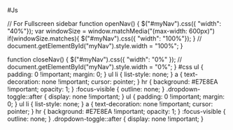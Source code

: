 #Js

// For Fullscreen sidebar
function openNav() {
    $("#myNav").css({ "width": "40%"});
    var windowSize = window.matchMedia("(max-width: 600px)")
    if(windowSize.matches){
    $("#myNav").css({ "width": "100%"});
    }
// document.getElementById("myNav").style.width = "100%";
}

function closeNav() {
    $("#myNav").css({ "width": "0%" });
// document.getElementById("myNav").style.width = "0%";
}
#css
ul
{
    padding: 0 !important;
    margin: 0;
}
ul li
{
    list-style: none;
}
a
{
    text-decoration: none !important;
    cursor: pointer;
}
hr {
    background: #E7E8EA !important;
    opacity: 1;
}
:focus-visible 
{
    outline: none;
}
.dropdown-toggle::after
{
    display: none !important;
}
ul
{
    padding: 0 !important;
    margin: 0;
}
ul li
{
    list-style: none;
}
a
{
    text-decoration: none !important;
    cursor: pointer;
}
hr {
    background: #E7E8EA !important;
    opacity: 1;
}
:focus-visible 
{
    outline: none;
}
.dropdown-toggle::after
{
    display: none !important;
}

